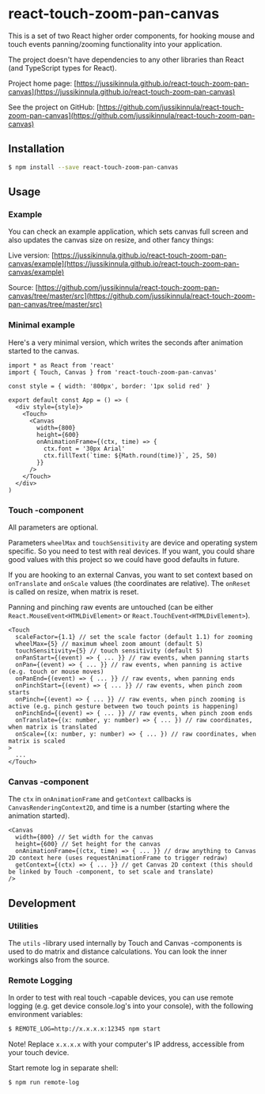 # react-touch-zoom-pan-canvas

This is a set of two React higher order components, for hooking mouse and touch events panning/zooming functionality into your application.

The project doesn't have dependencies to any other libraries than React (and TypeScript types for React).

Project home page: [https://jussikinnula.github.io/react-touch-zoom-pan-canvas](https://jussikinnula.github.io/react-touch-zoom-pan-canvas)

See the project on GitHub: [https://github.com/jussikinnula/react-touch-zoom-pan-canvas](https://github.com/jussikinnula/react-touch-zoom-pan-canvas)

## Installation

```bash
$ npm install --save react-touch-zoom-pan-canvas
```

## Usage

### Example

You can check an example application, which sets canvas full screen and also updates the canvas size on resize, and other fancy things:

Live version: [https://jussikinnula.github.io/react-touch-zoom-pan-canvas/example](https://jussikinnula.github.io/react-touch-zoom-pan-canvas/example)

Source: [https://github.com/jussikinnula/react-touch-zoom-pan-canvas/tree/master/src](https://github.com/jussikinnula/react-touch-zoom-pan-canvas/tree/master/src)

### Minimal example

Here's a very minimal version, which writes the seconds after animation started to the canvas.

```tsx
import * as React from 'react'
import { Touch, Canvas } from 'react-touch-zoom-pan-canvas'

const style = { width: '800px', border: '1px solid red' }

export default const App = () => (
  <div style={style}>
    <Touch>
      <Canvas
        width={800}
        height={600}
        onAnimationFrame={(ctx, time) => {
          ctx.font = '30px Arial'
          ctx.fillText(`time: ${Math.round(time)}`, 25, 50)
        }}
      />
    </Touch>
  </div>
)
```

### Touch -component

All parameters are optional.

Parameters `wheelMax` and `touchSensitivity` are device and operating system specific. So you need to test with real devices. If you want, you could share good values with this project so we could have good defaults in future.

If you are hooking to an external Canvas, you want to set context based on `onTranslate` and `onScale` values (the coordinates are relative). The `onReset` is called on resize, when matrix is reset.

Panning and pinching raw events are untouched (can be either `React.MouseEvent<HTMLDivElement>` or `React.TouchEvent<HTMLDivElement>`).

```tsx
<Touch
  scaleFactor={1.1} // set the scale factor (default 1.1) for zooming
  wheelMax={5} // maximum wheel zoom amount (default 5)
  touchSensitivity={5} // touch sensitivity (default 5)
  onPanStart={(event) => { ... }} // raw events, when panning starts
  onPan={(event) => { ... }} // raw events, when panning is active (e.g. touch or mouse moves)
  onPanEnd={(event) => { ... }} // raw events, when panning ends
  onPinchStart={(event) => { ... }} // raw events, when pinch zoom starts
  onPinch={(event) => { ... }} // raw events, when pinch zooming is active (e.g. pinch gesture between two touch points is happening)
  onPinchEnd={(event) => { ... }} // raw events, when pinch zoom ends
  onTranslate={(x: number, y: number) => { ... }) // raw coordinates, when matrix is translated
  onScale={(x: number, y: number) => { ... }) // raw coordinates, when matrix is scaled
>
  ...
</Touch>
```

### Canvas -component

The `ctx` in `onAnimationFrame` and `getContext` callbacks is `CanvasRenderingContext2D`, and time is a number (starting where the animation started).

```tsx
<Canvas
  width={800} // Set width for the canvas
  height={600} // Set height for the canvas
  onAnimationFrame={(ctx, time) => { ... }} // draw anything to Canvas 2D context here (uses requestAnimationFrame to trigger redraw)
  getContext={(ctx) => { ... }} // get Canvas 2D context (this should be linked by Touch -component, to set scale and translate)
/>
```

## Development

### Utilities

The `utils` -library used internally by Touch and Canvas -components is used to do matrix and distance calculations. You can look the inner workings also from the source.

### Remote Logging

In order to test with real touch -capable devices, you can use remote logging (e.g. get device console.log's into your console), with the following environment variables:

```bash
$ REMOTE_LOG=http://x.x.x.x:12345 npm start
```

Note! Replace `x.x.x.x` with your computer's IP address, accessible from your touch device.

Start remote log in separate shell:

```bash
$ npm run remote-log
```

